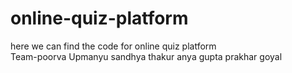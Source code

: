 # online-quiz-platform
here we can find the code for online quiz platform
<br>
Team-poorva Upmanyu
       sandhya thakur
       anya gupta 
       prakhar goyal
       
